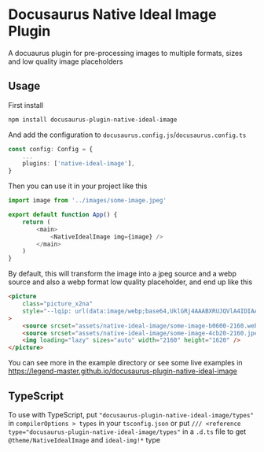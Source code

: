 # Docusaurus Native Ideal Image Plugin

A docuaurus plugin for pre-processing images to multiple formats, sizes and low quality image placeholders

## Usage

First install

```bash
npm install docusaurus-plugin-native-ideal-image
```

And add the configuration to `docusaurus.config.js`/`docusaurus.config.ts`

```ts
const config: Config = {
    ...
    plugins: ['native-ideal-image'],
}
```

Then you can use it in your project like this

```ts
import image from '../images/some-image.jpeg'

export default function App() {
    return (
        <main>
            <NativeIdealImage img={image} />
        </main>
    )
}
```

By default, this will transform the image into a jpeg source and a webp source and also a webp format low quality placeholder, and end up like this

```html
<picture
    class="picture_x2na"
    style="--lqip: url(data:image/webp;base64,UklGRj4AAABXRUJQVlA4IDIAAADQAQCdASoQAAwABUB8JZQAAudcoVPyIAD+uVyF4iJZsGTWpdieB7utExa6oMeh0PusAA==);"
>
    <source srcset="assets/native-ideal-image/some-image-b0600-2160.webp 2160w" type="image/webp" />
    <source srcset="assets/native-ideal-image/some-image-4cb20-2160.jpeg 2160w" type="image/jpeg" />
    <img loading="lazy" sizes="auto" width="2160" height="1620" />
</picture>
```

You can see more in the example directory or see some live examples in https://legend-master.github.io/docusaurus-plugin-native-ideal-image

## TypeScript

To use with TypeScript, put `"docusaurus-plugin-native-ideal-image/types"` in `compilerOptions > types` in your `tsconfig.json` or put `/// <reference type="docusaurus-plugin-native-ideal-image/types"` in a `.d.ts` file to get `@theme/NativeIdealImage` and `ideal-img!*` type
